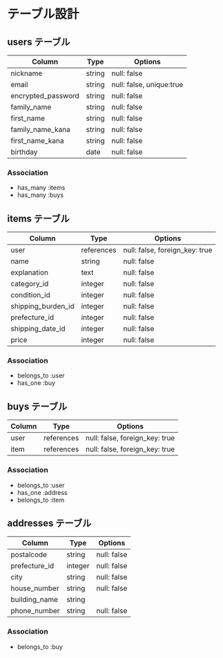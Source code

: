 # テーブル設計

## users テーブル

| Column   | Type   | Options     |
| -------- | ------ | ----------- |
| nickname  | string | null: false |
| email   | string | null: false, unique:true |
| encrypted_password  | string | null: false |
| family_name | string | null: false |
| first_name| string | null: false |
| family_name_kana | string | null: false |
| first_name_kana | string | null: false |
| birthday | date | null: false |

### Association
- has_many :items
- has_many :buys

## items テーブル

| Column | Type   | Options     |
| ------ | ------ | ----------- |
| user | references| null: false, foreign_key: true |
| name | string | null: false |
| explanation | text | null: false |
| category_id | integer | null: false |
| condition_id | integer | null: false |
| shipping_burden_id | integer | null: false |
| prefecture_id | integer | null: false |
| shipping_date_id | integer | null: false |
| price | integer | null: false |

### Association
- belongs_to :user
- has_one :buy

## buys テーブル

| Column | Type   | Options      |
| ------- | ---------- | ------------------------------ |
| user | references | null: false, foreign_key: true |
| item | references | null: false, foreign_key: true |

### Association
- belongs_to :user
- has_one :address
- belongs_to :item

## addresses テーブル

| Column | Type   | Options      |
| ------- | ---------- | ------------------------------ |
| postalcode| string | null: false |
| prefecture_id | integer | null: false |
| city | string | null: false |
| house_number | string | null: false |
| building_name | string |
| phone_number | string | null: false |

### Association
- belongs_to :buy